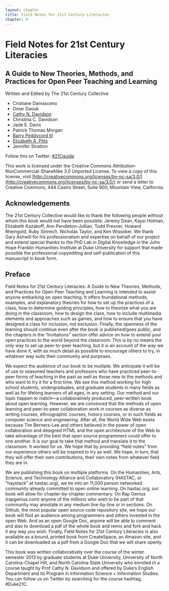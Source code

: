 ```yaml
---
layout: chapter
title: Field Notes for 21st Century Literacies
chapter: 0
---
```


Field Notes for 21st Century Literacies
=======================================

A Guide to New Theories, Methods, and Practices for Open Peer Teaching and Learning
-----------------------------------------------------------------------------------


Written and Edited by The 21st Century Collective
 * Cristiane Damasceno
 * Omar Daouk
 * [Cathy N. Davidson](http://twitter.com/cathyndavidson)
 * Christina C. Davidson
 * Jade E. Davis
 * Patrick Thomas Morgan
 * [Barry Peddycord III](http://isharacomix.org)
 * [Elizabeth A. Pitts](http://twitter.com/elizabethapitts)
 * Jennifer Stratton

Follow this on Twitter: [#21Cguide](https://twitter.com/search?q=%2321cguide&src=hash)

This work is licensed under the Creative Commons
Attribution-NonCommercial-ShareAlike 3.0 Unported License. To view a copy of
this license, visit [http://creativecommons.org/licenses/by-nc-sa/3.0/](http://creativecommons.org/licenses/by-nc-sa/3.0/)
or send a letter to Creative Commons, 444 Castro Street, Suite 900, Mountain View,
California.




Acknowledgements
----------------
The 21st Century Collective would like to thank the following people without whom this book would not have been possible: Jeremy Dean, Kaysi Holman, Elizabeth Kazakoff, Ann Pendleton-Jullian, Todd Presner, Howard Rheingold, Ruby Sinreich, Nicholas Taylor, and Ken Wissoker. We thank Gary Ashwill for his professionalism and expertise on behalf of our project and extend special thanks to the PhD Lab in Digital Knowledge in the John Hope Franklin Humanities Institute at Duke University for support that made possible the professional copyediting and self-publication of this manuscript in book form.

 

Preface
-------
Field Notes for 21st Century Literacies: A Guide to New Theories, Methods, and Practices for Open Peer Teaching and Learning is intended to assist anyone embarking on open teaching. It offers foundational methods, examples, and explanatory theories for how to set up the practices of a class, how to determine guiding principles, how to theorize what you are doing in the classroom, how to design the class, how to include multimedia elements and approaches such as games, and how to ensure that you have designed a class for inclusion, not exclusion. Finally, the openness of the learning should continue even after the book is published/goes public, and the chapters in the “Invitations” section offer advice on how to extend your open practices to the world beyond the classroom. This is by no means the only way to set up peer-to-peer teaching, but it is an account of the way we have done it, with as much detail as possible to encourage others to try, in whatever way suits their community and purposes.

We expect the audience of our book to be multiple. We anticipate it will be of use to seasoned teachers and professors who have practiced peer-to-peer forms of teaching in the past as well as those new to the methods and who want to try it for a first time. We see this method working for high school students, undergraduates, and graduate students in many fields as well as for lifelong learners of all ages, in any setting. Our method and our topic happen to match—a collaboratively produced, peer-written book about open learning. However, we are convinced that the methods of open learning and peer-to-peer collaboration work in courses as diverse as writing courses, ethnographic courses, history courses, or in such fields as computer science and engineering. After all, the World Wide Web exists because Tim Berners-Lee and others believed in the power of open collaboration and designed HTML and the open architecture of the Web to take advantage of the best that open source programmers could offer to one another. It is our goal to take that method and translate it to the classroom. It worked for us. We hope that by providing “field notes” from our experience others will be inspired to try as well. We hope, in turn, that they will offer their own contributions, their own notes from whatever field they are in.

We are publishing this book on multiple platforms. On the Humanities, Arts, Science, and Technology Alliance and Collaboratory (HASTAC, or "haystack" at hastac.org), we tie into an 11,000 person networked community already committed to open online learning. On hastac.org, our book will allow for chapter-by-chapter commentary. On Rap Genius (rapgenius.com) anyone of the millions who wish to be part of that community may annotate in any medium line-by-line or in sections. On Github, the most popular open source code repository site, we hope our book will find an audience among programmers and others invested in the open Web. And as an open Google Doc, anyone will be able to comment and also to download a pdf of the whole book and remix and fork and hack it any way you wish. Finally, Field Notes for 21st Century Literacies is also available as a bound, printed book from CreateSpace, an Amazon site, and it can be downloaded as a pdf from a Google Doc that we will share openly.

This book was written collaboratively over the course of the winter semester 2013 by graduate students at Duke University, University of North Carolina-Chapel Hill, and North Carolina State University who enrolled in a course taught by Prof Cathy N. Davidson and offered by Duke’s English Department and its Program in Information Science + Information Studies. You can follow us on Twitter by searching for the course hashtag, #Duke21C.

